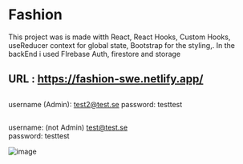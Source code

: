 # Fashion

This project was is made witth React, React Hooks, Custom Hooks, useReducer context for global state, Bootstrap for the styling,.
In the backEnd i used FIrebase Auth, firestore and storage 

## URL : https://fashion-swe.netlify.app/

##
username (Admin): test2@test.se
password: testtest

##
username: (not Admin) test@test.se  
password: testtest

![image](https://user-images.githubusercontent.com/58572726/118813257-3f8e2580-b8af-11eb-9dff-4e97084d0dcd.png)
